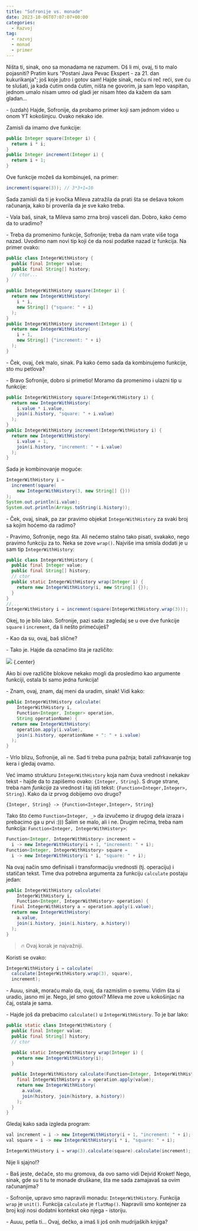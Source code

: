 ```yaml
---
title: "Sofronije vs. monade"
date: 2023-10-06T07:07:07+00:00
categories:
  - Razvoj
tag:
  - razvoj
  - monad
  - primer
---
```


Ništa ti, sinak, ono sa monadama ne razumem. Oš li mi, ovaj, ti to malo pojasniti? Pratim kurs "Postani Java Pevac Ekspert - za 21. dan kukurikanja"; još koje jutro i gotov sam! Hajde sinak, neću ni reč reći, sve ću te slušati, ja kada ćutim onda ćutim, ništa ne govorim, ja sam lepo vaspitan, jednom umalo nisam umro od gladi jer nisam hteo da kažem da sam gladan...

<!--more-->

\- (uzdah) Hajde, Sofronije, da probamo primer koji sam jednom video u onom YT kokošinjcu. Ovako nekako ide.

Zamisli da imamo dve funkcije:

```java
public Integer square(Integer i) {
  return i * i;
}
public Integer increment(Integer i) {
  return i + 1;
}
```

Ove funkcije možeš da kombinuješ, na primer:

```java
increment(square(3)); // 3*3+1=10
```

Sada zamisli da ti je kvočka Mileva zatražila da prati šta se dešava tokom računanja, kako bi proverila da je sve kako treba.

\- Vala baš, sinak, ta Mileva samo zrna broji vasceli dan. Dobro, kako ćemo da to uradimo?

\- Treba da promenimo funkcije, Sofronije; treba da nam vrate više toga nazad. Uvodimo nam novi tip koji će da nosi podatke nazad iz funkcija. Na primer ovako:

```java
public class IntegerWithHistory {
  public final Integer value;
  public final String[] history;
  // ctor...
}

public IntegerWithHistory square(Integer i) {
  return new IntegerWithHistory(
    i * i,
    new String[] {"square: " + i}
  );
}
public IntegerWithHistory increment(Integer i) {
  return new IntegerWithHistory(
    i + 1,
    new String[] {"increment: " + i}
  );
}
```

\- Ček, ovaj, ček malo, sinak. Pa kako ćemo sada da kombinujemo funkcije, sto mu petlova?

\- Bravo Sofronije, dobro si primetio! Moramo da promenimo i ulazni tip u funkcije:

```java
public IntegerWithHistory square(IntegerWithHistory i) {
  return new IntegerWithHistory(
    i.value * i.value,
    join(i.history, "square: " + i.value)
  );
}
public IntegerWithHistory increment(IntegerWithHistory i) {
  return new IntegerWithHistory(
    i.value + 1,
    join(i.history, "increment: " + i.value)
  );
}
```

Sada je kombinovanje moguće:

```java
IntegerWithHistory i =
  increment(square(
    new IntegerWithHistory(3, new String[] {}))
);
System.out.println(i.value);
System.out.println(Arrays.toString(i.history));
```

\- Ček, ovaj, sinak, pa zar pravimo objekat `IntegerWithHistory` za svaki broj sa kojim hoćemo da radimo?

\- Pravimo, Sofronije, nego šta. Ali nećemo stalno tako pisati, svakako, nego pravimo funkciju za to. Neka se zove `wrap()`. Najviše ima smisla dodati je u sam tip `IntegerWithHistory`:

```java
public class IntegerWithHistory {
  public final Integer value;
  public final String[] history;
  // ctor
  public static IntegerWithHistory wrap(Integer i) {
    return new IntegerWithHistory(i, new String[] {});
  }
}
//...
IntegerWithHistory i = increment(square(IntegerWithHistory.wrap(3)));
```

Okej, to je bilo lako. Sofronije, pazi sada: zagledaj se u ove dve funkcije `square` i `increment`, da li nešto primećuješ?

\- Kao da su, ovaj, baš slične?

\- Tako je. Hajde da označimo šta je različito:

![](a.png)
{.center}

Ako bi ove različite blokove nekako mogli da prosledimo kao argumente funkciji, ostala bi samo jedna funkcija!

\- Znam, ovaj, znam, daj meni da uradim, sinak! Vidi kako:

```java
public IntegerWithHistory calculate(
    IntegerWithHistory i,
    Function<Integer, Integer> operation,
    String operationName) {
  return new IntegerWithHistory(
    operation.apply(i.value),
    join(i.history, operationName + ": " + i.value)
  );
}
```

\- Vrlo blizu, Sofronije, ali ne. Sad ti treba puna pažnja; batali zafrkavanje tog kera i gledaj ovamo.

Već imamo strukturu `IntegerWithHistory` koja nam čuva vrednost i nekakav tekst - hajde da to zapišemo ovako: `{Integer, String}`. S druge strane, treba nam _funkcija_ za vrednost i taj isti tekst: `{Function<Integer,Integer>, String}`. Kako da iz prvog dobijemo ovo drugo?

```Plaintext
{Integer, String} -> {Function<Integer,Integer>, String}
```

Tako što ćemo `Function<Integer, _>` da izvučemo iz drugog dela izraza i prebacimo ga u prvi :))) Šalim se malo, ali i ne. Drugim rečima, treba nam funkcija: `Function<Integer, IntegerWithHistory>`:

```java
Function<Integer, IntegerWithHistory> increment =
  i -> new IntegerWithHistory(i + 1, "increment: " + i);
Function<Integer, IntegerWithHistory> square =
  i -> new IntegerWithHistory(i * i, "square: " + i);
```

Na ovaj način smo definisali i transformaciju vrednosti (tj. operaciju) i statičan tekst. Time dva potrebna argumenta za funkciju `calculate` postaju jedan:

```java
public IntegerWithHistory calculate(
    IntegerWithHistory i,
    Function<Integer, IntegerWithHistory> operation) {
  final IntegerWithHistory a = operation.apply(i.value);
  return new IntegerWithHistory(
    a.value,
    join(i.history, join(i.history, a.history))
  );
}
```

> 🔥 Ovaj korak je najvažniji.

Koristi se ovako:

```java
IntegerWithHistory i = calculate(
  calculate(IntegerWithHistory.wrap(3), square),
  increment);
```

\- Auuu, sinak, moraću malo da, ovaj, da razmislim o svemu. Vidim šta si uradio, jasno mi je. Nego, jel smo gotovi? Mileva me zove u kokošinjac na čaj, ostala je sama.

\- Hajde još da prebacimo `calculate()` u `IntegerWithHistory`. To je bar lako:

```java
public static class IntegerWithHistory {
  public final Integer value;
  public final String[] history;
  // ctor

  public static IntegerWithHistory wrap(Integer i) {
    return new IntegerWithHistory(i);
  }

  public IntegerWithHistory calculate(Function<Integer, IntegerWithHistory> operation) {
    final IntegerWithHistory a = operation.apply(value);
    return new IntegerWithHistory(
      a.value,
      join(history, join(history, a.history))
    );
  }
}
```

Gledaj kako sada izgleda program:

```java
val increment = i -> new IntegerWithHistory(i + 1, "increment: " + i);
val square = i -> new IntegerWithHistory(i * i, "square: " + i);

IntegerWithHistory i = wrap(3).calculate(square).calculate(increment);
```

Nije li sjajno!?

\- Baš jeste, dečače, sto mu gromova, da ovo samo vidi Dejvid Kroket! Nego, sinak, gde su ti tu te monade druškane, šta me sada zamajavaš sa ovim računanjima?

\- Sofronije, upravo smo napravili monadu: `IntegerWithHistory`. Funkcija `wrap` je `unit()`. Funkcija `calculate` je `flatMap()`. Napravili smo kontejner za broj koji nosi dodatni kontekst oko njega - istoriju.

\- Auuu, petla ti... Ovaj, dečko, a imaš li još onih mudrijaških knjiga?